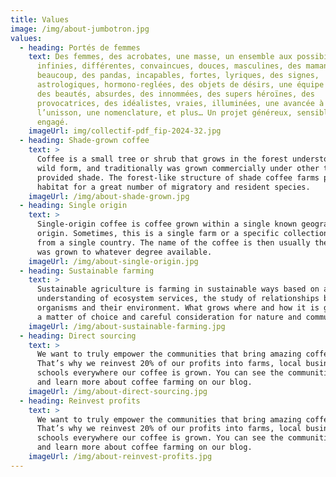 ```yaml
---
title: Values
image: /img/about-jumbotron.jpg
values:
  - heading: Portés de femmes
    text: Des femmes, des acrobates, une masse, un ensemble aux possibilités
      infinies, différentes, convaincues, douces, masculines, des mamans,
      beaucoup, des pandas, incapables, fortes, lyriques, des signes,
      astrologiques, hormono-reglées, des objets de désirs, une équipe de rugby,
      des beautés, absurdes, des innommées, des supers héroïnes, des
      provocatrices, des idéalistes, vraies, illuminées, une avancée à
      l’unisson, une nomenclature, et plus… Un projet généreux, sensible et
      engagé.
    imageUrl: img/collectif-pdf_fip-2024-32.jpg
  - heading: Shade-grown coffee
    text: >
      Coffee is a small tree or shrub that grows in the forest understory in its
      wild form, and traditionally was grown commercially under other trees that
      provided shade. The forest-like structure of shade coffee farms provides
      habitat for a great number of migratory and resident species.
    imageUrl: /img/about-shade-grown.jpg
  - heading: Single origin
    text: >
      Single-origin coffee is coffee grown within a single known geographic
      origin. Sometimes, this is a single farm or a specific collection of beans
      from a single country. The name of the coffee is then usually the place it
      was grown to whatever degree available.
    imageUrl: /img/about-single-origin.jpg
  - heading: Sustainable farming
    text: >
      Sustainable agriculture is farming in sustainable ways based on an
      understanding of ecosystem services, the study of relationships between
      organisms and their environment. What grows where and how it is grown are
      a matter of choice and careful consideration for nature and communities.
    imageUrl: /img/about-sustainable-farming.jpg
  - heading: Direct sourcing
    text: >
      We want to truly empower the communities that bring amazing coffee to you.
      That’s why we reinvest 20% of our profits into farms, local businesses and
      schools everywhere our coffee is grown. You can see the communities grow
      and learn more about coffee farming on our blog.
    imageUrl: /img/about-direct-sourcing.jpg
  - heading: Reinvest profits
    text: >
      We want to truly empower the communities that bring amazing coffee to you.
      That’s why we reinvest 20% of our profits into farms, local businesses and
      schools everywhere our coffee is grown. You can see the communities grow
      and learn more about coffee farming on our blog.
    imageUrl: /img/about-reinvest-profits.jpg
---
```

